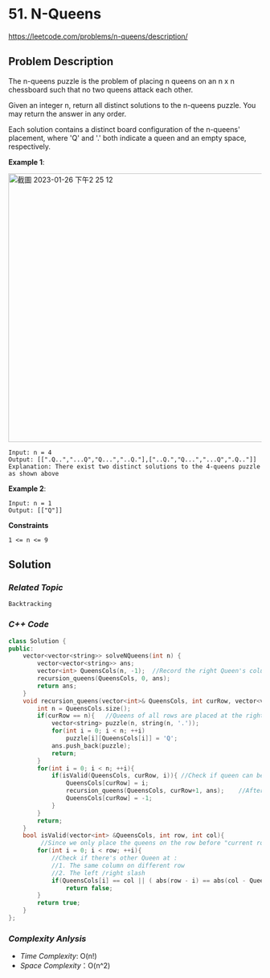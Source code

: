 # 51. N-Queens
https://leetcode.com/problems/n-queens/description/

## Problem Description

The n-queens puzzle is the problem of placing n queens on an n x n chessboard such that no two queens attack each other.

Given an integer n, return all distinct solutions to the n-queens puzzle. You may return the answer in any order.

Each solution contains a distinct board configuration of the n-queens' placement, where 'Q' and '.' both indicate a queen and an empty space, respectively.

**Example 1**:

<img width="534" alt="截圖 2023-01-26 下午2 25 12" src="https://user-images.githubusercontent.com/18256877/214771480-dfcd1592-1048-4199-a29c-f2d00572e282.png">

```
Input: n = 4
Output: [[".Q..","...Q","Q...","..Q."],["..Q.","Q...","...Q",".Q.."]]
Explanation: There exist two distinct solutions to the 4-queens puzzle as shown above
```
**Example 2**:
```
Input: n = 1
Output: [["Q"]]
```

**Constraints**
```
1 <= n <= 9
```

## Solution

### _Related Topic_
    Backtracking

### _C++ Code_
```cpp
class Solution {
public:
    vector<vector<string>> solveNQueens(int n) {
        vector<vector<string>> ans;
        vector<int> QueensCols(n, -1);  //Record the right Queen's column of each row
        recursion_queens(QueensCols, 0, ans);
        return ans;
    }
    void recursion_queens(vector<int>& QueensCols, int curRow, vector<vector<string>>& ans){
        int n = QueensCols.size();
        if(curRow == n){   //Queens of all rows are placed at the right place  
            vector<string> puzzle(n, string(n, '.'));
            for(int i = 0; i < n; ++i)
                puzzle[i][QueensCols[i]] = 'Q';
            ans.push_back(puzzle);
            return;
        }
        for(int i = 0; i < n; ++i){
            if(isValid(QueensCols, curRow, i)){ //Check if queen can be placed at[curRow][i]
                QueensCols[curRow] = i;
                recursion_queens(QueensCols, curRow+1, ans);    //After place the queen of current row on the valid column, check the next row
                QueensCols[curRow] = -1;
            }
        }
        return;
    }
    bool isValid(vector<int> &QueensCols, int row, int col){
         //Since we only place the queens on the row before "current row", we only need to check 0 ~ "current row"
        for(int i = 0; i < row; ++i){
            //Check if there's other Queen at :
            //1. The same column on different row
            //2. The left /right slash
            if(QueensCols[i] == col || ( abs(row - i) == abs(col - QueensCols[i]) ) )
                return false;
        }
        return true;
    }
};
```

### _Complexity Anlysis_
- _Time Complexity_: O(n!)
- _Space Complexity_：O(n^2)
